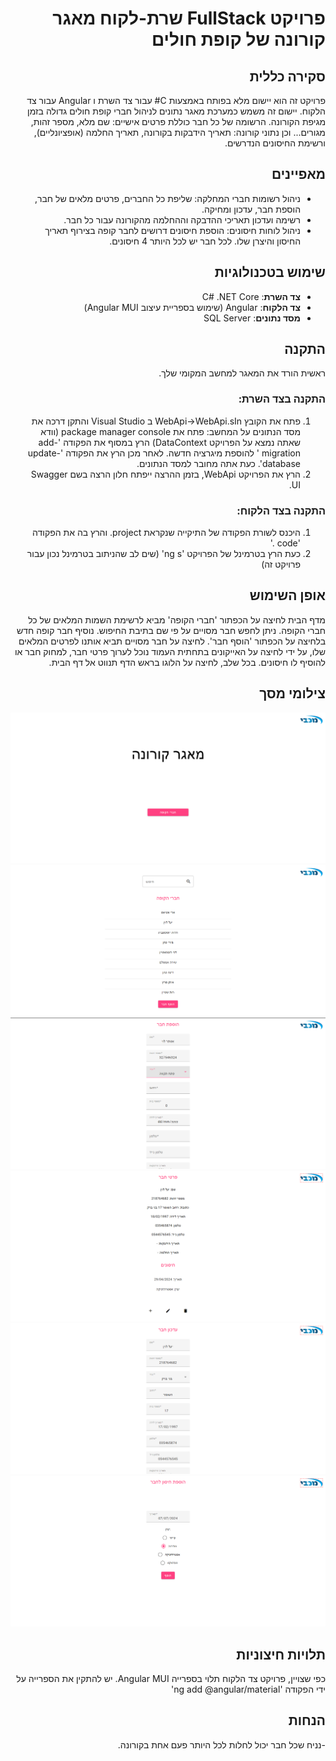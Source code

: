 <div dir="rtl">

# פרויקט FullStack שרת-לקוח מאגר קורונה של קופת חולים

## סקירה כללית

פרויקט זה הוא יישום מלא בפותח באמצעות C# עבור צד השרת ו Angular עבור צד הלקוח.
יישום זה משמש כמערכת מאגר נתונים לניהול חברי קופת חולים גדולה בזמן מגיפת הקורונה.
הרשומה של כל חבר כוללת פרטים אישיים: שם מלא, מספר זהות, מגורים... וכן נתוני קורונה: תאריך הידבקות בקורונה, תאריך החלמה (אופציונליים), ורשימת החיסונים הנדרשים.




## מאפיינים

- ניהול רשומות חברי המחלקה: שליפת כל החברים, פרטים מלאים של חבר, הוספת חבר, עדכון ומחיקה.
- רשימה ועדכון תאריכי ההדבקה וההחלמה מהקורונה עבור כל חבר.
- ניהול לוחות חיסונים: הוספת חיסונים דרושים לחבר קופה בצירוף תאריך החיסון והיצרן שלו. לכל חבר יש לכל היותר 4 חיסונים.




## שימוש בטכנולוגיות

- **צד השרת**: C# .NET Core
- **צד הלקוח**: Angular (שימוש בספריית עיצוב Angular MUI)
- **מסד נתונים**: SQL Server




## התקנה

ראשית הורד את המאגר למחשב המקומי שלך. 

### התקנה בצד השרת:

1. פתח את הקובץ WebApi->WebApi.sIn ב Visual Studio והתקן דרכה את מסד הנתונים על המחשב:
פתח את package manager console (וודא שאתה נמצא על הפרויקט DataContext)
הרץ במסוף את הפקודה 'add-migration <migration-name>' להוספת מיגרציה חדשה.
לאחר מכן הרץ את הפקודה 'update-database'.
כעת אתה מחובר למסד הנתונים.
2. הרץ את הפרויקט WebApi, בזמן ההרצה ייפתח חלון הרצה בשם Swagger UI.




### התקנה בצד הלקוח:

1. היכנס לשורת הפקודה של התיקייה שנקראת project. והרץ בה את הפקודה 'code .'
2. כעת הרץ בטרמינל של הפרויקט 'ng s' (שים לב שהניתוב בטרמינל נכון עבור פרויקט זה)




## אופן השימוש

מדף הבית לחיצה על הכפתור 'חברי הקופה' מביא לרשימת השמות המלאים של כל חברי הקופה. ניתן לחפש חבר מסויים על פי שם בתיבת החיפוש.
נוסיף חבר קופה חדש בלחיצה על הכפתור 'הוסף חבר'.
לחיצה על חבר מסויים תביא אותנו לפרטים המלאים שלו, על ידי לחיצה על האייקונים בתחתית העמוד נוכל לערוך פרטי חבר, למחוק חבר או להוסיף לו חיסונים.
בכל שלב, לחיצה על הלוגו בראש הדף תנווט אל דף הבית.




## צילומי מסך
![Homepage](screenshots/home.png)
![membersList](screenshots/members-list.png)
![addMember](screenshots/add-member.png)
![memberDetails](screenshots/member-details.png)
![updateMember](screenshots/update-member.png)
![addVaccine](screenshots/add-vaccine.png)





## תלויות חיצוניות

כפי שצויין, פרויקט צד הלקוח תלוי בספרייה Angular MUI. יש להתקין את הספרייה על ידי הפקודה 'ng add @angular/material'




## הנחות

-נניח שכל חבר יכול לחלות לכל היותר פעם אחת בקורונה.




</div> 
